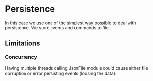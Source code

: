 # Persistence

In this case we use one of the simplest way possible to deal with persistence. We store events and commands to file.

## Limitations

### Concurrency

Having multiple threads calling JsonFile module could cause either file corruption or error persisting events (loosing the data).
